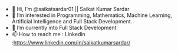 - 👋 Hi, I’m @saikatsardar01 || Saikat Kumar Sardar
- 👀 I’m interested in Programming, Mathematics, Machine Learning, Artificial Intelligence and Full Stack Development.
- 🌱 I’m currently into Full Stack Development 
- 📫 How to reach me : Linkedin :https://www.linkedin.com/in/saikatkumarsardar/
